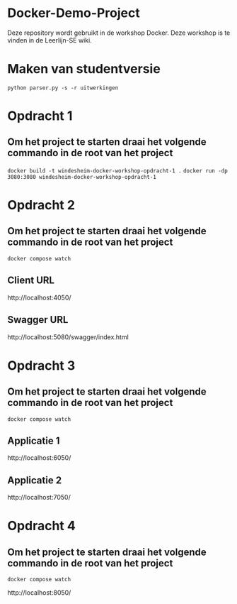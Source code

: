# Docker-Demo-Project
Deze repository wordt gebruikt in de workshop Docker. Deze workshop is te vinden in de Leerlijn-SE wiki.

# Maken van studentversie
`python parser.py -s -r uitwerkingen`

# Opdracht 1
## Om het project te starten draai het volgende commando in de root van het project
`docker build -t windesheim-docker-workshop-opdracht-1 .`
`docker run -dp 3080:3080 windesheim-docker-workshop-opdracht-1`

# Opdracht 2
## Om het project te starten draai het volgende commando in de root van het project
`docker compose watch`

## Client URL
http://localhost:4050/

## Swagger URL
http://localhost:5080/swagger/index.html

# Opdracht 3
## Om het project te starten draai het volgende commando in de root van het project
`docker compose watch`

## Applicatie 1
http://localhost:6050/

## Applicatie 2
http://localhost:7050/

# Opdracht 4
## Om het project te starten draai het volgende commando in de root van het project
`docker compose watch`

http://localhost:8050/